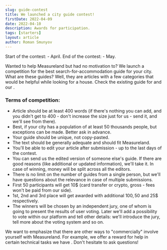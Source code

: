 ```yaml
---
slug: guide-contest
title: We launched a city guide contest!
firstDate: 2022-04-09
date: 2022-04-10
description: Awards for participation.
tags: [starters]
layout: article
author: Roman Smunyov
---
```


<script>
    import Summary from "$lib/components/Article/Summary.svelte";
    import TextLink from "$lib/components/ui-elements/TextLink.svelte";
</script>

Start of the contest: - April. End of the contest: - May.

<Summary
    text="Write and submit your guide. 10$ award is guaranteed for the first 50 participants. Winners will get more!"
/>

Wanted to help Measureland but had no motivation to? We launch a competition for the best search-for-accommodation guide for your city. What are these guides? Well, they are articles with a few categories that would be helpful while looking for a house. Check the existing guide for <TextLink href="../minsk-belarus/" text="Minsk" /> and our <TextLink href="../write-a-guide/" text="how-to-write-a-guide article" />.

### Terms of competition:

- Article should be at least 400 words (if there's nothing you can add, and you didn't get to 400 - don't increase the size just for us - send it, and we'll see from there).
- Best, if your city has a population of at least 50 thousands people, but exceptions can be made. Better ask in advance.
- Your guide should be unique, not copy-pasted.
- The text should be generally adequate and should fit Measureland.
- You'll be able to edit your article after submission - up to the last days of the contest.
- You can send us the edited version of someone else's guide. If there are good reasons (like additional or updated information), we'll take it. In case of winning, money will be split across all the editors.
- There is no limit on the number of guides from a single person, but we'll have questions about the relevance in case of multiple submissions.
- First 50 participants will get 10$ (card transfer or crypto, gross - fees won't be paid from our side).
- 1st, 2nd and 3rd place will get awarded with additional 100$, 50$ and 25$ respectively.
- The winners will be chosen by an independent jury, one of whom is going to present the results of user voting. Later we'll add a possibility to vote within our platform and tell other details: we'll introduce the jury, tell more about the voting system and so on.

We want to emphasize that there are other ways to "commercially" involve yourself with Measureland. For example, we offer a reward for help in certain technical tasks we have <TextLink href="https://github.com/RomanistHere/Measureland/issues" text="on GitHub" blank={true} />. Don't hesitate to ask questions!
